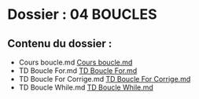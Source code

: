 # Dossier : 04 BOUCLES
 
 ## Contenu du dossier : 
- Cours boucle.md [Cours boucle.md](./Cours_boucle.md)
- TD Boucle For.md [TD Boucle For.md](./TD_Boucle_For.md)
- TD Boucle For Corrige.md [TD Boucle For Corrige.md](./TD_Boucle_For_Corrige.md)
- TD Boucle While.md [TD Boucle While.md](./TD_Boucle_While.md)
